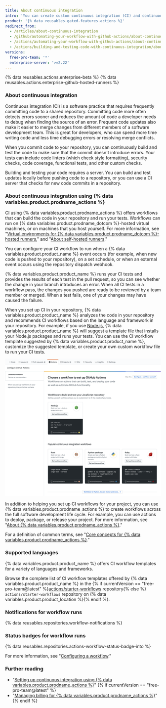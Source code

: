```yaml
---
title: About continuous integration
intro: 'You can create custom continuous integration (CI) and continuous deployment (CD) workflows directly in your {% data variables.product.prodname_dotcom %} repository with {% data variables.product.prodname_actions %}.'
product: '{% data reusables.gated-features.actions %}'
redirect_from:
  - /articles/about-continuous-integration
  - /github/automating-your-workflow-with-github-actions/about-continuous-integration
  - /actions/automating-your-workflow-with-github-actions/about-continuous-integration
  - /actions/building-and-testing-code-with-continuous-integration/about-continuous-integration
versions:
  free-pro-team: '*'
  enterprise-server: '>=2.22'
---
```


{% data reusables.actions.enterprise-beta %}
{% data reusables.actions.enterprise-github-hosted-runners %}

### About continuous integration

Continuous integration (CI) is a software practice that requires frequently committing code to a shared repository. Committing code more often detects errors sooner and reduces the amount of code a developer needs to debug when finding the source of an error. Frequent code updates also make it easier to merge changes from different members of a software development team. This is great for developers, who can spend more time writing code and less time debugging errors or resolving merge conflicts.

When you commit code to your repository, you can continuously build and test the code to make sure that the commit doesn't introduce errors. Your tests can include code linters (which check style formatting), security checks, code coverage, functional tests, and other custom checks.

Building and testing your code requires a server. You can build and test updates locally before pushing code to a repository, or you can use a CI server that checks for new code commits in a repository.

### About continuous integration using {% data variables.product.prodname_actions %}

CI using {% data variables.product.prodname_actions %} offers workflows that can build the code in your repository and run your tests. Workflows can run on {% data variables.product.prodname_dotcom %}-hosted virtual machines, or on machines that you host yourself. For more information, see "[Virtual environments for {% data variables.product.prodname_dotcom %}-hosted runners](/actions/automating-your-workflow-with-github-actions/virtual-environments-for-github-hosted-runners)," and "[About self-hosted runners](/actions/automating-your-workflow-with-github-actions/about-self-hosted-runners)."

You can configure your CI workflow to run when a {% data variables.product.product_name %} event occurs (for example, when new code is pushed to your repository), on a set schedule, or when an external event occurs using the repository dispatch webhook.

{% data variables.product.product_name %} runs your CI tests and provides the results of each test in the pull request, so you can see whether the change in your branch introduces an error. When all CI tests in a workflow pass, the changes you pushed are ready to be reviewed by a team member or merged. When a test fails, one of your changes may have caused the failure.

When you set up CI in your repository, {% data variables.product.product_name %} analyzes the code in your repository and recommends CI workflows based on the language and framework in your repository. For example, if you use [Node.js](https://nodejs.org/en/), {% data variables.product.product_name %} will suggest a template file that installs your Node.js packages and runs your tests. You can use the CI workflow template suggested by {% data variables.product.product_name %}, customize the suggested template, or create your own custom workflow file to run your CI tests.

![Screenshot of suggested continuous integration templates](/assets/images/help/repository/ci-with-actions-template-picker.png)

In addition to helping you set up CI workflows for your project, you can use {% data variables.product.prodname_actions %} to create workflows across the full software development life cycle. For example, you can use actions to deploy, package, or release your project. For more information, see "[About {% data variables.product.prodname_actions %}](/articles/about-github-actions)."

For a definition of common terms, see "[Core concepts for {% data variables.product.prodname_actions %}](/github/automating-your-workflow-with-github-actions/core-concepts-for-github-actions)."

### Supported languages

{% data variables.product.product_name %} offers CI workflow templates for a variety of languages and frameworks.

Browse the complete list of CI workflow templates offered by {% data variables.product.product_name %} in the {% if currentVersion == "free-pro-team@latest" %}[actions/starter-workflows](https://github.com/actions/starter-workflows/tree/main/ci) repository{% else %} `actions/starter-workflows` repository on {% data variables.product.product_location %}{% endif %}.

### Notifications for workflow runs

{% data reusables.repositories.workflow-notifications %}

### Status badges for workflow runs

{% data reusables.repositories.actions-workflow-status-badge-into %}

For more information, see "[Configuring a workflow](/articles/configuring-a-workflow)."

### Further reading

- "[Setting up continuous integration using {% data variables.product.prodname_actions %}](/articles/setting-up-continuous-integration-using-github-actions)"
{% if currentVersion == "free-pro-team@latest" %}
- "[Managing billing for {% data variables.product.prodname_actions %}](/github/setting-up-and-managing-billing-and-payments-on-github/managing-billing-for-github-actions)"
{% endif %}
